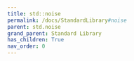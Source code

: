 ```yaml
---
title: std::noise
permalink: /docs/StandardLibrary#noise
parent: std.noise
grand_parent: Standard Library
has_children: True
nav_order: 0
---
```


